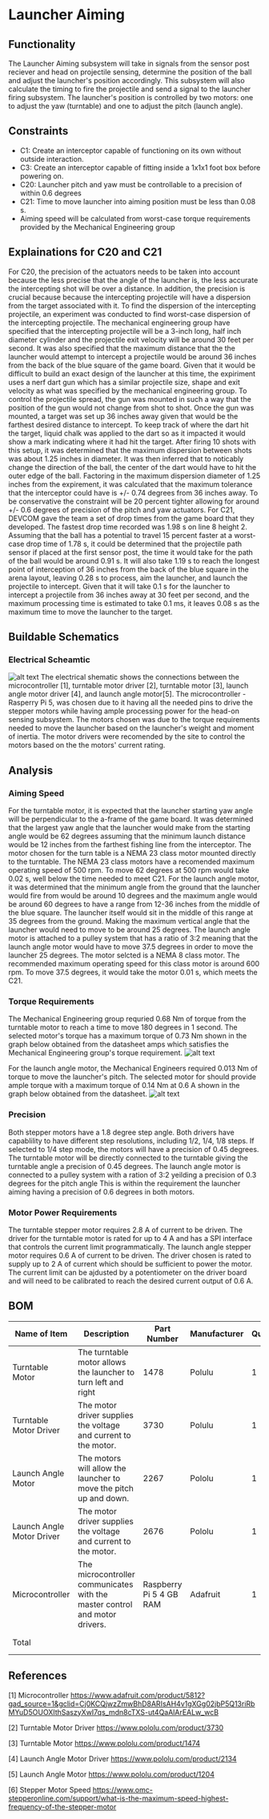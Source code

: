 # Launcher Aiming
## Functionality
The Launcher Aiming subsystem will take in signals from the sensor post reciever and head on projectile sensing, determine the position of the ball and adjust the launcher's position accordingly. This subsystem will also calculate the timing to fire the projectile and send a signal to the launcher firing subsystem. The launcher's position is controlled by two motors: one to adjust the yaw (turntable) and one to adjust the pitch (launch angle).
## Constraints 
* C1: Create an interceptor capable of functioning
on its own without outside interaction.
* C3: Create an interceptor capable of fitting inside
a 1x1x1 foot box before powering on.
* C20: Launcher pitch and yaw must be controllable to a precision of within 0.6 degrees
* C21: Time to move launcher into aiming position must be less than 0.08 s.
* Aiming speed will be calculated from worst-case torque requirements provided by the Mechanical Engineering group
## Explainations for C20 and C21
For C20, the precision of the actuators needs to be taken into account because the less precise that the angle of the launcher is, the less accurate the intercepting shot will be over a distance. In addition, the precision is crucial because because the intercepting projectile will have a dispersion from the target associated with it. To find the dispersion of the intercepting projectile, an experiment was conducted to find worst-case dispersion of the intercepting projectile. The mechanical engineering group have specified that the intercepting projectile will be a 3-inch long, half inch diameter cylinder and the projectile exit velocity will be around 30 feet per second. It was also specified that the maximum distance that the the launcher would attempt to intercept a projectile would be around 36 inches from the back of the blue square of the game board. Given that it would be difficult to build an exact design of the launcher at this time, the expiriment uses a nerf dart gun which has a similar projectile size, shape and exit velocity as what was specified by the mechanical engineering group. To control the projectile spread, the gun was mounted in such a way that the position of the gun would not change from shot to shot. Once the gun was mounted, a target was set up 36 inches away given that would be the farthest desired distance to intercept. To keep track of where the dart hit the target, liquid chalk was applied to the dart so as it impacted it would show a mark indicating where it had hit the target. After firing 10 shots with this setup, it was determined that the maximum dispersion between shots was about 1.25 inches in diameter. It was then inferred that to noticably change the direction of the ball, the center of the dart would have to hit the outer edge of the ball. Factoring in the maximum dispersion diameter of 1.25 inches from the expirement, it was calculated that the maximum tolerance that the interceptor could have is +/- 0.74 degrees from 36 inches away. To be conservative the constraint will be 20 percent tighter allowing for around +/- 0.6 degrees of precision of the pitch and yaw actuators. For C21, DEVCOM gave the team a set of drop times from the game board that they developed. The fastest drop time recorded was 1.98 s on line 8 height 2. Assuming that the ball has a potential to travel 15 percent faster at a worst-case drop time of 1.78 s, it could be determined that the projectile path sensor if placed at the first sensor post, the time it would take for the path of the ball would be around 0.91 s. It will also take 1.19 s to reach the longest point of interception of 36 inches from the back of the blue square in the arena layout, leaving 0.28 s to process, aim the launcher, and launch the projectile to intercept. Given that it will take 0.1 s for the launcher to intercept a projectile from 36 inches away at 30 feet per second, and the maximum processing time is estimated to take 0.1 ms, it leaves 0.08 s as the maximum time to move the launcher to the target.
    

## Buildable Schematics
### Electrical Scheamtic
![alt text](https://github.com/JTJones73/Capstone2024-Team2/blob/cjdrake42-Launcher-Aiming-Subsystem-Signoff/Documentation/Electrical/Schematics/image-2.png)
The electrical shematic shows the connections between the microcontroller [1], turntable motor driver [2], turntable motor [3], launch angle motor driver [4], and launch angle motor[5]. The microcontroller - Rasperry Pi 5, was chosen due to it having all the needed pins to drive the stepper motors while having ample processing power for the head-on sensing subsystem. The motors chosen was due to the torque requirements needed to move the launcher based on the launcher's weight and moment of inertia. The motor drivers were recomended by the site to control the motors based on the the motors' current rating.
## Analysis
### Aiming Speed
For the turntable motor, it is expected that the launcher starting yaw angle will be perpendicular to the a-frame of the game board. It was determined that the largest yaw angle that the launcher would make from the starting angle would be 62 degrees assuming that the minimum launch distance would be 12 inches from the farthest fishing line from the interceptor. The motor chosen for the turn table is a NEMA 23 class motor mounted directly to the turntable. The NEMA 23 class motors have a recomended maximum operating speed of 500 rpm. To move 62 degrees at 500 rpm would take 0.02 s, well below the time needed to meet C21. For the launch angle motor, it was determined that the minimum angle from the ground that the launcher would fire from would be around 10 degrees and the maximum angle would be around 60 degrees to have a range from 12-36 inches from the middle of the blue square. The launcher itself would sit in the middle of this range at 35 degrees from the ground. Making the maximum vertical angle that the launcher would need to move to be around 25 degrees. The launch angle motor is attached to a pulley system that has a ratio of 3:2 meaning that the launch angle motor would have to move 37.5 degrees in order to move the launcher 25 degrees. The motor selcted is a NEMA 8 class motor. The recommended maximum operating speed for this class motor is around 600 rpm. To move 37.5 degrees, it would take the motor 0.01 s, which meets the C21.
### Torque Requirements
The Mechanical Engineering group requried 0.68 Nm of torque from the turntable motor to reach a time to move 180 degrees in 1 second. The selected motor's torque has a maximum torque of 0.73 Nm shown in the graph below obtained from the datasheet amps which satisfies the Mechanical Engineering group's torque requirement.
![alt text](https://github.com/JTJones73/Capstone2024-Team2/blob/cjdrake42-Launcher-Aiming/Documentation/Images/image-3.png)

For the launch angle motor, the Mechanical Engineers required 0.013 Nm of torque to move the launcher's pitch. The selected motor for should provide ample torque with a maximum torque of 0.14 Nm at 0.6 A shown in the graph below obtained from the datasheet.
![alt text](https://github.com/JTJones73/Capstone2024-Team2/blob/cjdrake42-Launcher-Aiming/Documentation/Images/image-4.png)
### Precision
Both stepper motors have a 1.8  degree step angle. Both drivers have capablility to have different step resolutions, including 1/2, 1/4, 1/8 steps. If selected to 1/4 step mode, the motors will have a precision of 0.45 degrees. The turntable motor will be directly connected to the turntable giving the turntable angle a precision of 0.45 degrees. The launch angle motor is connected to a pulley system with a ration of 3:2 yeilding a precision of 0.3 degrees for the pitch angle This is within the requirement the launcher aiming having a precision of 0.6 degrees in both motors.
### Motor Power Requirements
The turntable stepper motor requires 2.8 A of current to be driven. The driver for the turntable motor is rated for up to 4 A and has a SPI interface that controls the current limit programmatically. The launch angle stepper motor requires 0.6 A of current to be driven. The driver chosen is rated to supply up to 2 A of current which should be sufficient to power the motor. The current limit can be ajdusted by a potentiometer on the driver board and will need to be calibrated to reach the desired current output of 0.6 A. 
## BOM
| Name of Item   | Description                                                                  | Part Number     | Manufacturer     | Quantity     | Price      | Total   |
|----------------|------------------------------------------------------------------------------|-----------------|------------------|--------------|------------|---------|
| Turntable Motor | The turntable motor allows the launcher to turn left and right                 | 1478           | Polulu      | 1        | 47.95       |  47.95    |
| Turntable Motor Driver     | The motor driver supplies the voltage and current to the motor.                                   | 3730           | Polulu      | 1            |  28.95        |  28.95     |
| Launch Angle Motor          | The motors will allow the launcher to move the pitch up and down.                 | 2267            | Pololu           | 1            |  21.95       |  21.95   |
| Launch Angle Motor Driver    | The motor driver supplies the voltage and current to the motor.                           | 2676            | Pololu           | 1   |  7.95        |  7.95    |
| Microcontroller| The microcontroller communicates with the master control and motor drivers.  | Raspberry Pi 5 4 GB RAM | Adafruit          | 1            | 60.00       | 60.00    |
| Total          |                                                                              |                 |                  |              | Total Cost | $166.80 |
  
## References
[1] Microcontroller https://www.adafruit.com/product/5812?gad_source=1&gclid=Cj0KCQjwzZmwBhD8ARIsAH4v1gXGg02jbP5Q13riRbMYuD5OUOXIthSaszyXwI7qs_mdn8cTXS-ut4QaAlArEALw_wcB

[2] Turntable Motor Driver https://www.pololu.com/product/3730 

[3] Turntable Motor https://www.pololu.com/product/1474

[4] Launch Angle Motor Driver https://www.pololu.com/product/2134

[5] Launch Angle Motor https://www.pololu.com/product/1204

[6] Stepper Motor Speed https://www.omc-stepperonline.com/support/what-is-the-maximum-speed-highest-frequency-of-the-stepper-motor
